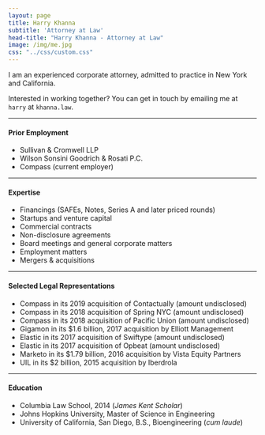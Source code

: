 ```yaml
---
layout: page
title: Harry Khanna
subtitle: 'Attorney at Law'
head-title: "Harry Khanna - Attorney at Law"
image: /img/me.jpg
css: "../css/custom.css"
---
```


I am an experienced corporate attorney, admitted to practice in New York and California.

Interested in working together? You can get in touch by emailing me at `harry` at `khanna.law`.

----

#### Prior Employment
- Sullivan & Cromwell LLP
- Wilson Sonsini Goodrich & Rosati P.C.
- Compass (current employer)

-----

#### Expertise
- Financings (SAFEs, Notes, Series A and later priced rounds)
- Startups and venture capital
- Commercial contracts
- Non-disclosure agreements
- Board meetings and general corporate matters
- Employment matters
- Mergers & acquisitions

----

#### Selected Legal Representations
- Compass in its 2019 acquisition of Contactually (amount undisclosed)
- Compass in its 2018 acquisition of Spring NYC (amount undisclosed)
- Compass in its 2018 acquisition of Pacific Union (amount undisclosed)
- Gigamon in its $1.6 billion, 2017 acquisition by Elliott Management
- Elastic in its 2017 acquisition of Swiftype (amount undisclosed)
- Elastic in its 2017 acquisition of Opbeat (amount undisclosed)
- Marketo in its $1.79 billion, 2016 acquisition by Vista Equity Partners
- UIL in its $2 billion, 2015 acquisition by Iberdrola

----

#### Education
- Columbia Law School, 2014 (*James Kent Scholar*)
- Johns Hopkins University, Master of Science in Engineering
- University of California, San Diego, B.S., Bioengineering (*cum laude*)
